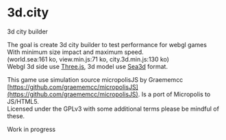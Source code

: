 3d.city
=======

3d city builder


The goal is create 3d city builder to test performance for webgl games<br>
With minimum size impact and maximum speed.<br>
(world.sea:161 ko, view.min.js:71 ko, city.3d.min.js:130 ko)<br>
Webgl 3d side use [Three.js](https://github.com/mrdoob/three.js), 3d model use [Sea3d](https://github.com/sunag/sea3d) format.<br>

This game use simulation source micropolisJS by Graememcc<br>
[https://github.com/graememcc/micropolisJS](https://github.com/graememcc/micropolisJS). Is a port of Micropolis to JS/HTML5.<br>
Licensed under the GPLv3 with some additional terms please be mindful of these.<br>

Work in progress
